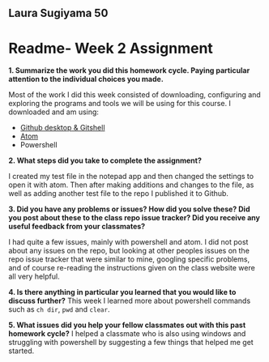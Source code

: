 ## Laura Sugiyama 50
# Readme- Week 2 Assignment

**1. Summarize the work you did this homework cycle. Paying particular attention to the individual choices you made.**

  Most of the work I did this week consisted of downloading, configuring and exploring the programs and tools we will be using for this course.
I downloaded and am using:
  - [Github desktop & Gitshell](https://desktop.github.com/) 
  - [Atom](https://atom.io/)
  - Powershell


**2. What steps did you take to complete the assignment?**

  I created my test file in the notepad app and then changed the settings to open it with atom.  Then after making additions and changes to the file, as well as adding another test file to the repo I published it to Github.

**3. Did you have any problems or issues? How did you solve these? Did you post about these to the class repo issue tracker? Did you receive any useful feedback from your classmates?**

  I had quite a few issues, mainly with powershell and atom.  I did not post about any issues on the repo, but looking at other peoples issues on the repo issue tracker that were similar to mine, googling specific problems, and of course re-reading the instructions given on the class website were all very helpful.

**4. Is there anything in particular you learned that you would like to discuss further?**
  This week I learned more about powershell commands such as `ch dir`, `pwd` and `clear`.

**5. What issues did you help your fellow classmates out with this past homework cycle?**
  I helped a classmate who is also using windows and struggling with powershell by suggesting a few things that helped me get started.
